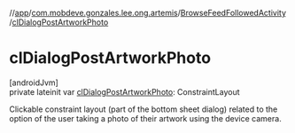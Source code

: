 //[app](../../../index.md)/[com.mobdeve.gonzales.lee.ong.artemis](../index.md)/[BrowseFeedFollowedActivity](index.md)/[clDialogPostArtworkPhoto](cl-dialog-post-artwork-photo.md)

# clDialogPostArtworkPhoto

[androidJvm]\
private lateinit var [clDialogPostArtworkPhoto](cl-dialog-post-artwork-photo.md): ConstraintLayout

Clickable constraint layout (part of the bottom sheet dialog) related to the option of the user taking a photo of their artwork using the device camera.
